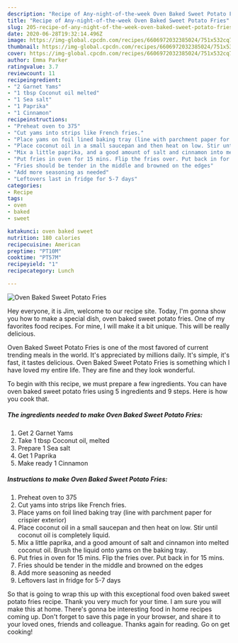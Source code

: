 ```yaml
---
description: "Recipe of Any-night-of-the-week Oven Baked Sweet Potato Fries"
title: "Recipe of Any-night-of-the-week Oven Baked Sweet Potato Fries"
slug: 205-recipe-of-any-night-of-the-week-oven-baked-sweet-potato-fries
date: 2020-06-28T19:32:14.496Z
image: https://img-global.cpcdn.com/recipes/6606972032385024/751x532cq70/oven-baked-sweet-potato-fries-recipe-main-photo.jpg
thumbnail: https://img-global.cpcdn.com/recipes/6606972032385024/751x532cq70/oven-baked-sweet-potato-fries-recipe-main-photo.jpg
cover: https://img-global.cpcdn.com/recipes/6606972032385024/751x532cq70/oven-baked-sweet-potato-fries-recipe-main-photo.jpg
author: Emma Parker
ratingvalue: 3.7
reviewcount: 11
recipeingredient:
- "2 Garnet Yams"
- "1 tbsp Coconut oil melted"
- "1 Sea salt"
- "1 Paprika"
- "1 Cinnamon"
recipeinstructions:
- "Preheat oven to 375"
- "Cut yams into strips like French fries."
- "Place yams on foil lined baking tray (line with parchment paper for crispier exterior)"
- "Place coconut oil in a small saucepan and then heat on low. Stir until coconut oil is completely liquid."
- "Mix a little paprika, and a good amount of salt and cinnamon into melted coconut oil. Brush the liquid onto yams on the baking tray."
- "Put fries in oven for 15 mins. Flip the fries over. Put back in for 15 mins."
- "Fries should be tender in the middle and browned on the edges"
- "Add more seasoning as needed"
- "Leftovers last in fridge for 5-7 days"
categories:
- Recipe
tags:
- oven
- baked
- sweet

katakunci: oven baked sweet 
nutrition: 180 calories
recipecuisine: American
preptime: "PT10M"
cooktime: "PT57M"
recipeyield: "1"
recipecategory: Lunch

---
```



![Oven Baked Sweet Potato Fries](https://img-global.cpcdn.com/recipes/6606972032385024/751x532cq70/oven-baked-sweet-potato-fries-recipe-main-photo.jpg)

Hey everyone, it is Jim, welcome to our recipe site. Today, I'm gonna show you how to make a special dish, oven baked sweet potato fries. One of my favorites food recipes. For mine, I will make it a bit unique. This will be really delicious.



Oven Baked Sweet Potato Fries is one of the most favored of current trending meals in the world. It's appreciated by millions daily. It's simple, it's fast, it tastes delicious. Oven Baked Sweet Potato Fries is something which I have loved my entire life. They are fine and they look wonderful.


To begin with this recipe, we must prepare a few ingredients. You can have oven baked sweet potato fries using 5 ingredients and 9 steps. Here is how you cook that.

##### The ingredients needed to make Oven Baked Sweet Potato Fries:

1. Get 2 Garnet Yams
1. Take 1 tbsp Coconut oil, melted
1. Prepare 1 Sea salt
1. Get 1 Paprika
1. Make ready 1 Cinnamon




##### Instructions to make Oven Baked Sweet Potato Fries:

1. Preheat oven to 375
1. Cut yams into strips like French fries.
1. Place yams on foil lined baking tray (line with parchment paper for crispier exterior)
1. Place coconut oil in a small saucepan and then heat on low. Stir until coconut oil is completely liquid.
1. Mix a little paprika, and a good amount of salt and cinnamon into melted coconut oil. Brush the liquid onto yams on the baking tray.
1. Put fries in oven for 15 mins. Flip the fries over. Put back in for 15 mins.
1. Fries should be tender in the middle and browned on the edges
1. Add more seasoning as needed
1. Leftovers last in fridge for 5-7 days




So that is going to wrap this up with this exceptional food oven baked sweet potato fries recipe. Thank you very much for your time. I am sure you will make this at home. There's gonna be interesting food in home recipes coming up. Don't forget to save this page in your browser, and share it to your loved ones, friends and colleague. Thanks again for reading. Go on get cooking!
